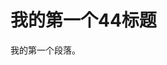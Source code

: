 <!DOCTYPE html>
<html>
<head>
<meta charset="utf-8">
<title>菜鸟教程(runoob.com)</title>
</head>
<body>
    <h1>我的第一个44标题</h1>
    <p>我的第一个段落。</p>
</body>
</html>